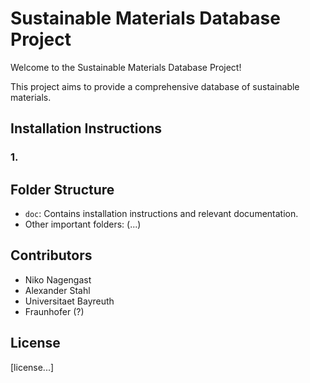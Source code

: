 # Sustainable Materials Database Project

Welcome to the Sustainable Materials Database Project!

This project aims to provide a comprehensive database of sustainable materials. 

## Installation Instructions

### 1. 


## Folder Structure
- `doc`: Contains installation instructions and relevant documentation.
- Other important folders: (...)

## Contributors
- Niko Nagengast
- Alexander Stahl
- Universitaet Bayreuth
- Fraunhofer (?)

## License
[license...]
